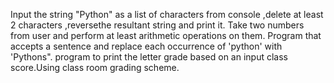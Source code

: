 Input the string "Python" as a list of characters from console ,delete at least 2 characters ,reversethe resultant string and print it.
Take two numbers from user and perform at least arithmetic operations on them.
Program that accepts a sentence and replace each occurrence of 'python' with 'Pythons".
program to print the letter grade based on an input class score.Using class room grading scheme.
